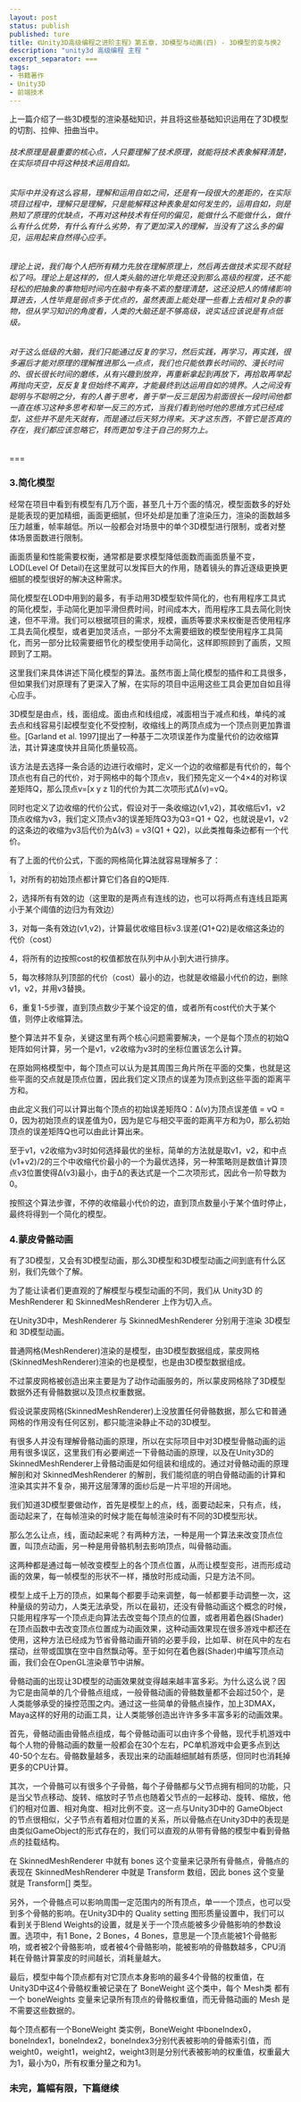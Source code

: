 ```yaml
---
layout: post
status: publish
published: ture
title: 《Unity3D高级编程之进阶主程》第五章，3D模型与动画(四) - 3D模型的变与换2
description: "unity3d 高级编程 主程 "
excerpt_separator: ===
tags:
- 书籍著作
- Unity3D
- 前端技术
---
```


上一篇介绍了一些3D模型的渲染基础知识，并且将这些基础知识运用在了3D模型的切割、拉伸、扭曲当中。

###### 技术原理是最重要的核心点，人只要理解了技术原理，就能将技术表象解释清楚，在实际项目中将这种技术运用自如。

###### 实际中并没有这么容易，理解和运用自如之间，还是有一段很大的差距的，在实际项目过程中，理解只是理解，只是能解释这种表象是如何发生的，运用自如，则是熟知了原理的优缺点，不再对这种技术有任何的偏见，能做什么不能做什么，做什么有什么优势，有什么有什么劣势，有了更加深入的理解，当没有了这么多的偏见，运用起来自然得心应手。

###### 理论上说，我们每个人把所有精力先放在理解原理上，然后再去做技术实现不就轻松了吗。理论上是这样的，但人类头脑的进化毕竟还没到那么高级的程度，还不能轻松的把抽象的事物短时间内在脑中有条不紊的整理清楚，这还没把人的情绪影响算进去，人性毕竟是弱点多于优点的，虽然表面上能处理一些看上去相对复杂的事物，但从学习知识的角度看，人类的大脑还是不够高级，说实话应该说是有点低级。

###### 对于这么低级的大脑，我们只能通过反复的学习，然后实践，再学习，再实践，很多遍后才能对原理的理解推进那么一点点，我们也只能依靠长时间的、漫长时间的、很长很长时间的磨练，从有兴趣到放弃，再重新拿起到再放下，再拾取再举起再抛向天空，反反复复但始终不离弃，才能最终到达运用自如的境界。人之间没有聪明与不聪明之分，有的人善于思考，善于举一反三是因为前面很长一段时间他都一直在练习这种多思考和举一反三的方式，当我们看到他时他的思维方式已经成型，这些并不是先天就有，而是通过后天努力得来。天才这东西，不管它是否真的存在，我们都应该忽略它，转而更加专注于自己的努力上。

===

### 3.简化模型

经常在项目中看到有模型有几万个面，甚至几十万个面的情况，模型面数多的好处是能表现的更加精细，画面更细腻，但坏处却是加重了渲染压力，渲染的面数越多压力越重，帧率越低。所以一般都会对场景中的单个3D模型进行限制，或者对整体场景面数进行限制。

画面质量和性能需要权衡，通常都是要求模型降低面数而画面质量不变，LOD(Level Of Detail)在这里就可以发挥巨大的作用，随着镜头的靠近逐级更换更细腻的模型很好的解决这种需求。

简化模型在LOD中用到的最多，有手动用3D模型软件简化的，也有用程序工具式的简化模型，手动简化更加平滑但费时间，时间成本大，而用程序工具去简化则快速，但不平滑。我们可以根据项目的需求，规模，画质等要求来权衡是否使用程序工具去简化模型，或者更加灵活点，一部分不太需要细致的模型使用程序工具简化，而另一部分比较需要细节化的模型使用手动简化，这样即照顾到了画质，又照顾到了工期。

这里我们来具体讲述下简化模型的算法。虽然市面上简化模型的插件和工具很多，但如果我们对原理有了更深入了解，在实际的项目中运用这些工具会更加自如且得心应手。

3D模型是由点，线，面组成。面由点和线组成，减面相当于减点和线，单纯的减去点和线容易引起模型变化不受控制，收缩线上的两顶点成为一个顶点则更加靠谱些。[Garland et al. 1997]提出了一种基于二次项误差作为度量代价的边收缩算法，其计算速度快并且简化质量较高。

该方法是去选择一条合适的边进行收缩时，定义一个边的收缩都是有代价的，每个顶点也有自己的代价，对于网格中的每个顶点v，我们预先定义一个4×4的对称误差矩阵Q，那么顶点v=[x y z 1]的代价为其二次项形式Δ(v)=vQ。

同时也定义了边收缩的代价公式，假设对于一条收缩边(v1,v2)，其收缩后v1，v2顶点收缩为v3，我们定义顶点v3的误差矩阵Q3为Q3=Q1 + Q2，也就说是v1，v2的这条边的收缩为v3后代价为Δ(v3) = v3(Q1 + Q2)，以此类推每条边都有一个代价。

有了上面的代价公式，下面的网格简化算法就容易理解多了：

1，对所有的初始顶点都计算它们各自的Q矩阵.

2，选择所有有效的边（这里取的是两点有连线的边，也可以将两点有连线且距离小于某个阈值的边归为有效边）

3，对每一条有效边(v1,v2)，计算最优收缩目标v3.误差(Q1+Q2)是收缩这条边的代价（cost）

4，将所有的边按照cost的权值都放在队列中从小到大进行排序。

5，每次移除队列顶部的代价（cost）最小的边，也就是收缩最小代价的边，删除v1，v2，并用v3替换。

6，重复1-5步骤，直到顶点数少于某个设定的值，或者所有cost代价大于某个值，则停止收缩算法。

整个算法并不复杂，关键这里有两个核心问题需要解决，一个是每个顶点的初始Q矩阵如何计算，另一个是v1，v2收缩为v3时的坐标位置该怎么计算。

在原始网格模型中，每个顶点可以认为是其周围三角片所在平面的交集，也就是这些平面的交点就是顶点位置，因此我们定义顶点的误差为顶点到这些平面的距离平方和。

由此定义我们可以计算出每个顶点的初始误差矩阵Q：Δ(v)为顶点误差值 = vQ = 0，因为初始顶点的误差值为0，因为是它与相交平面的距离平方和为0，那么初始顶点的误差矩阵Q也可以由此计算出来。

至于v1，v2收缩为v3时如何选择最优的坐标，简单的方法就是取v1，v2，和中点(v1+v2)/2的三个中收缩代价最小的一个为最优选择，另一种策略则是数值计算顶点v3位置使得Δ(v3)最小，由于Δ的表达式是一个二次项形式，因此令一阶导数为0。

按照这个算法步骤，不停的收缩最小代价的边，直到顶点数量小于某个值时停止，最终将得到一个简化的模型。

### 4.蒙皮骨骼动画

有了3D模型，又会有3D模型动画，那么3D模型和3D模型动画之间到底有什么区别，我们先做个了解。

为了能让读者们更直观的了解模型与模型动画的不同，我们从 Unity3D 的 MeshRenderer 和 SkinnedMeshRenderer 上作为切入点。

在Unity3D中，MeshRenderer 与 SkinnedMeshRenderer 分别用于渲染 3D模型 和 3D模型动画。

普通网格(MeshRenderer)渲染的是模型，由3D模型数据组成，蒙皮网格(SkinnedMeshRenderer)渲染的也是模型，也是由3D模型数据组成。

不过蒙皮网格被创造出来主要是为了动作动画服务的，所以蒙皮网格除了3D模型数据外还有骨骼数据以及顶点权重数据。

假设说蒙皮网格(SkinnedMeshRenderer)上没放置任何骨骼数据，那么它和普通网格的作用没有任何区别，都只能渲染静止不动的3D模型。

有很多人并没有理解骨骼动画的原理，所以在实际项目中对3D模型骨骼动画的运用有很多误区，这里我们有必要阐述一下骨骼动画的原理，以及在Unity3D的SkinnedMeshRenderer上骨骼动画是如何组装和组成的。通过对骨骼动画的原理解剖和对 SkinnedMeshRenderer 的解剖，我们能彻底的明白骨骼动画的计算和渲染其实并不复杂，揭开这层薄薄的面纱后是一片平坦的开阔地。

我们知道3D模型要做动作，首先是模型上的点，线，面要动起来，只有点，线，面动起来了，在每帧渲染的时候才能在每帧渲染时有不同的3D模型形状。

那么怎么让点，线，面动起来呢？有两种方法，一种是用一个算法来改变顶点位置，叫顶点动画，另一种是用骨骼机制去影响顶点，叫骨骼动画。

这两种都是通过每一帧改变模型上的各个顶点位置，从而让模型变形，进而形成动画的效果，每一帧模型的形状不一样，播放时形成动画，只是方法不同。

模型上成千上万的顶点，如果每个都要手动来调整，每一帧都要手动调整一次，这种量级的劳动力，人类无法承受，所以在最初，还没有骨骼动画这个概念的时候，只能用程序写一个顶点走向算法去改变每个顶点的位置，或者用着色器(Shader)在顶点函数中去改变顶点位置成为动画效果，这种动画效果现在很多游戏中都还在使用，这种方法已经成为节省骨骼动画开销的必要手段，比如草、树在风中的左右摆动，丝带或国旗在空中自然飘动等。至于如何在着色器(Shader)中编写顶点动画，我们会在OpenGL渲染章节中讲解。

骨骼动画的出现让3D模型的动画效果就变得越来越丰富多彩。为什么这么说？因为它是由简单的几个骨骼点组成，一般骨骼动画的骨骼数量都不会超过50个，是人类能够承受的操控范围之内。通过这一些简单的骨骼点操作，加上3DMAX，Maya这样的好用的动画工具，让人类能够创造出许许多多丰富多彩的动画效果。

首先，骨骼动画由骨骼点组成，每个骨骼动画可以由许多个骨骼，现代手机游戏中每个人物的骨骼动画的数量一般都会在30个左右，PC单机游戏中会更多点到达40-50个左右。骨骼数量越多，表现出来的动画越细腻越有质感，但同时也消耗掉更多的CPU计算。

其次，一个骨骼可以有很多个子骨骼，每个子骨骼都与父节点拥有相同的功能，只是当父节点移动、旋转、缩放时子节点也随着父节点的一起移动、旋转、缩放，他们的相对位置、相对角度、相对比例不变。这一点与Unity3D中的 GameObject 的节点很相似，父子节点有着相对位置的关系，所以骨骼点在Unity3D中的表现是由类似GameObject的形式存在的，我们可以直观的从带有骨骼的模型中看到骨骼点的挂载结构。

在 SkinnedMeshRenderer 中就有 bones 这个变量来记录所有骨骼点，骨骼点的表现在 SkinnedMeshRenderer 中就是 Transform 数组，因此 bones 这个变量就是 Transform[] 类型。

另外，一个骨骼点可以影响周围一定范围内的所有顶点，单一一个顶点，也可以受到多个骨骼的影响。在Unity3D中的 Quality setting 图形质量设置中，我们可以看到关于Blend Weights的设置，就是关于一个顶点能被多少骨骼影响的参数设置。选项中，有1 Bone，2 Bones，4 Bones，意思是一个顶点能被1个骨骼影响，或者被2个骨骼影响，或者被4个骨骼影响，能被影响的骨骼数越多，CPU消耗在骨骼计算蒙皮的时间越长，消耗量越大。

最后，模型中每个顶点都有对它顶点本身影响的最多4个骨骼的权重值，在Unity3D中这4个骨骼权重被记录在了 BoneWeight 这个类中，每个 Mesh类 都有一个 boneWeights 变量来记录所有顶点的骨骼权重值，而无骨骼动画的 Mesh 是不需要这些数据的。

每个顶点都有一个BoneWeight 类实例，BoneWeight 中boneIndex0，boneIndex1，boneIndex2，boneIndex3分别代表被影响的骨骼索引值，而weight0，weight1，weight2，weight3则是分别代表被影响的权重值，权重最大为1，最小为0，所有权重分量之和为1。

### 未完，篇幅有限，下篇继续
